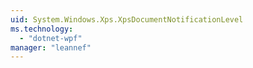 ```yaml
---
uid: System.Windows.Xps.XpsDocumentNotificationLevel
ms.technology: 
  - "dotnet-wpf"
manager: "leannef"
---
```

